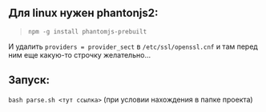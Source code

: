 ## Для linux нужен phantonjs2:

> ``` npm -g install phantomjs-prebuilt ```

И удалить ``` providers = provider_sect ``` в ``` /etc/ssl/openssl.cnf ``` и там перед ним еще какую-то строчку желательно...

## Запуск: 

``` bash parse.sh <тут ссылка> ```
(при условии нахождения в папке проекта)
